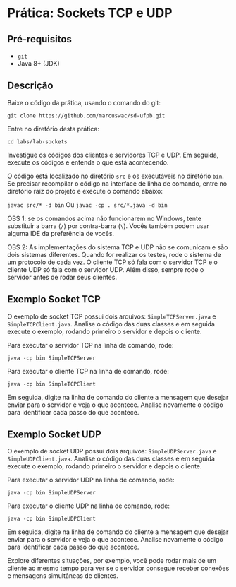 # Prática: Sockets TCP e UDP

## Pré-requisitos

- `git`
- Java 8+ (JDK)

## Descrição

Baixe o código da prática, usando o comando do git:

`git clone https://github.com/marcuswac/sd-ufpb.git`

Entre no diretório desta prática:

`cd labs/lab-sockets`

Investigue os códigos dos clientes e servidores TCP e UDP. Em seguida, execute os códigos e entenda o que está acontecendo.

O código está localizado no diretório `src` e os executáveis no diretório `bin`. Se precisar recompilar o código na interface de linha de comando, entre no diretório raíz do projeto e execute o comando abaixo:

`javac src/* -d bin`
Ou
`javac -cp . src/*.java -d bin`

OBS 1: se os comandos acima não funcionarem no Windows, tente substituir a barra (`/`) por contra-barra (`\`). Vocês também podem usar alguma IDE da preferência de vocês.

OBS 2: As implementações do sistema TCP e UDP não se comunicam e são dois sistemas diferentes. Quando for realizar os testes, rode o sistema de um protocolo de cada vez. O cliente TCP só fala com o servidor TCP e o cliente UDP só fala com o servidor UDP. Além disso, sempre rode o servidor antes de rodar seus clientes.


## Exemplo Socket TCP

O exemplo de socket TCP possui dois arquivos: `SimpleTCPServer.java` e `SimpleTCPClient.java`. Analise o código das duas classes e em seguida execute o exemplo, rodando primeiro o servidor e depois o cliente.

Para executar o servidor TCP na linha de comando, rode:

`java -cp bin SimpleTCPServer`

Para executar o cliente TCP na linha de comando, rode:

`java -cp bin SimpleTCPClient`

Em seguida, digite na linha de comando do cliente a mensagem que desejar enviar para o servidor e veja o que acontece. Analise novamente o código para identificar cada passo do que acontece.

## Exemplo Socket UDP

O exemplo de socket UDP possui dois arquivos: `SimpleUDPServer.java` e `SimpleUDPClient.java`. Analise o código das duas classes e em seguida execute o exemplo, rodando primeiro o servidor e depois o cliente.

Para executar o servidor UDP na linha de comando, rode:

`java -cp bin SimpleUDPServer`

Para executar o cliente UDP na linha de comando, rode:

`java -cp bin SimpleUDPClient`

Em seguida, digite na linha de comando do cliente a mensagem que desejar enviar para o servidor e veja o que acontece. Analise novamente o código para identificar cada passo do que acontece.

Explore diferentes situações, por exemplo, você pode rodar mais de um cliente ao mesmo tempo para ver se o servidor consegue receber conexões e mensagens simultâneas de clientes.
